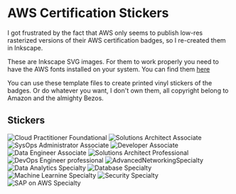 # AWS Certification Stickers
I got frustrated by the fact that AWS only seems to publish low-res rasterized versions of their
AWS certification badges, so I re-created them in Inkscape.

These are Inkscape SVG images. For them to work properly you need to have the AWS fonts installed
on your system. You can find them [here](https://developer.amazon.com/en-US/alexa/branding/echo-guidelines/identity-guidelines/typography)

You can use these template files to create printed vinyl stickers of the badges. Or do whatever you want,
I don't own them, all copyright belong to Amazon and the almighty Bezos. 
## Stickers 

![Cloud Practitioner Foundational](stickers/CloudPractitionerFoundational.svg?raw=true) ![Solutions Architect Associate](stickers/SolutionsArchitectAssociate.svg?raw=true) ![SysOps Administrator Associate](stickers/SysOpsAdministratorAssociate.svg?raw=true) ![Developer Associate](stickers/DeveloperAssociate.svg?raw=true) ![Data Engineer Associate](stickers/DataEngineerAssociate.svg?raw=true) ![Solutions Architect Professional](stickers/SolutionsArchitectProfessional.svg?raw=true) ![DevOps Engineer professional](stickers/DevOpsEngineerProfessional.svg?raw=true) ![AdvancedNetworkingSpecialty](stickers/AdvancedNetworkingSpecialty.svg?raw=true) ![Data Analytics Specialty](stickers/DataAnalyticsSpecialty.svg?raw=true) ![Database Specialty](stickers/DatabaseSpecialty.svg?raw=true) ![Machine Learnine Specialty](stickers/MachineLearningSpecialty.svg?raw=true) ![Security Specialty](stickers/SecuritySpecialty.svg?raw=true) ![SAP on AWS Specialty](stickers/SAPOnAWSSpecialty.svg?raw=true)
